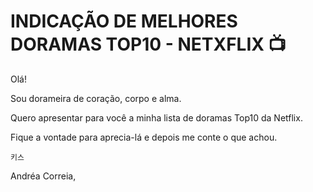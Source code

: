 # INDICAÇÃO DE MELHORES DORAMAS TOP10 - NETXFLIX :tv:



Olá!

Sou dorameira de coração, corpo e alma.

Quero apresentar para você a minha lista de doramas Top10 da Netflix.

Fique a vontade para aprecia-lá e depois me conte o que achou.



```
키스
```

Andréa Correia,

